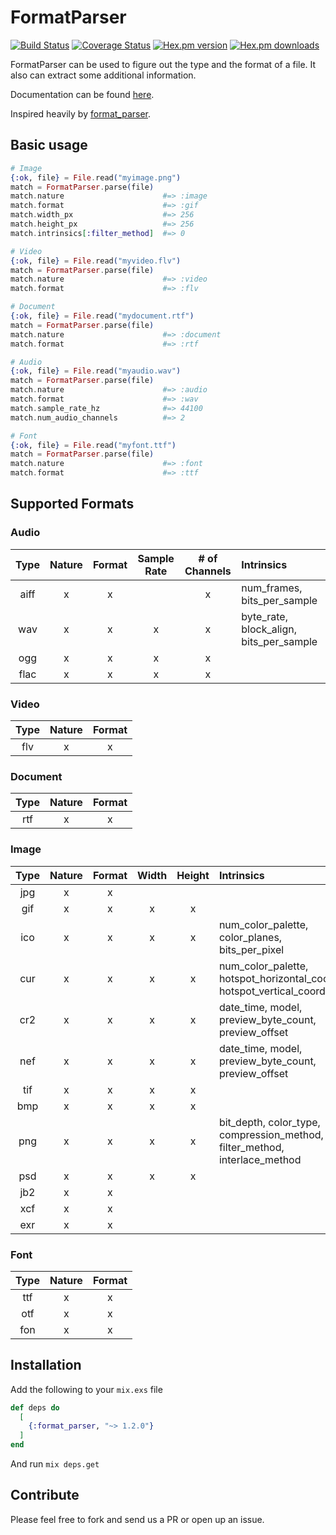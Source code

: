 # FormatParser

[![Build Status](https://travis-ci.org/ahtung/format_parser.ex.svg?branch=master)](https://travis-ci.org/ahtung/format_parser.ex)
[![Coverage Status](https://coveralls.io/repos/ahtung/format_parser.ex/badge.svg?branch=master)](https://coveralls.io/r/ahtung/format_parser.ex?branch=master)
[![Hex.pm version](https://img.shields.io/hexpm/v/format_parser.svg?style=flat-square)](https://hex.pm/packages/format_parser)
[![Hex.pm downloads](https://img.shields.io/hexpm/dt/format_parser.svg)](https://hex.pm/packages/format_parser)

FormatParser can be used to figure out the type and the format of a file.
It also can extract some additional information.

Documentation can be found [here](https://hexdocs.pm/format_parser).

Inspired heavily by [format_parser](https://github.com/WeTransfer/format_parser/).

## Basic usage

```elixir
# Image
{:ok, file} = File.read("myimage.png")
match = FormatParser.parse(file)
match.nature                      #=> :image
match.format                      #=> :gif
match.width_px                    #=> 256
match.height_px                   #=> 256
match.intrinsics[:filter_method]  #=> 0

# Video
{:ok, file} = File.read("myvideo.flv")
match = FormatParser.parse(file)
match.nature                      #=> :video
match.format                      #=> :flv

# Document
{:ok, file} = File.read("mydocument.rtf")
match = FormatParser.parse(file)
match.nature                      #=> :document
match.format                      #=> :rtf

# Audio
{:ok, file} = File.read("myaudio.wav")
match = FormatParser.parse(file)
match.nature                      #=> :audio
match.format                      #=> :wav
match.sample_rate_hz              #=> 44100
match.num_audio_channels          #=> 2

# Font
{:ok, file} = File.read("myfont.ttf")
match = FormatParser.parse(file)
match.nature                      #=> :font
match.format                      #=> :ttf

```

## Supported Formats

### Audio

| Type  | Nature | Format | Sample Rate | # of Channels | Intrinsics                              |
| :---: | :----: | :----: | :---------: | :-----------: | :-------------------------------------- |
| aiff  | x      | x      |             | x             | num_frames, bits_per_sample             |
| wav   | x      | x      | x           | x             | byte_rate, block_align, bits_per_sample |
| ogg   | x      | x      | x           | x             |                                         |
| flac  | x      | x      | x           | x             |                                         |

### Video

| Type | Nature | Format |
| :--: | :----: | :----: |
| flv  | x      | x      |

### Document

| Type | Nature | Format |
| :--: | :----: | :----: |
| rtf  | x      | x      |

### Image

| Type | Nature | Format | Width | Height | Intrinsics                                                                      |
| :--: | :----: | :----: | :---: | :----: | :------------------------------------------------------------------------------ |
| jpg  | x      | x      |       |        |                                                                                 |
| gif  | x      | x      | x     | x      |                                                                                 |
| ico  | x      | x      | x     | x      | num_color_palette, color_planes, bits_per_pixel                                 |
| cur  | x      | x      | x     | x      | num_color_palette, hotspot_horizontal_coords, hotspot_vertical_coords           |
| cr2  | x      | x      | x     | x      | date_time, model, preview_byte_count, preview_offset                            |
| nef  | x      | x      | x     | x      | date_time, model, preview_byte_count, preview_offset                            |
| tif  | x      | x      | x     | x      |                                                                                 |
| bmp  | x      | x      | x     | x      |                                                                                 |
| png  | x      | x      | x     | x      | bit_depth, color_type, compression_method, crc, filter_method, interlace_method |
| psd  | x      | x      | x     | x      |                                                                                 |
| jb2  | x      | x      |       |        |                                                                                 |
| xcf  | x      | x      |       |        |                                                                                 |
| exr  | x      | x      |       |        |                                                                                 |

### Font

| Type | Nature | Format |
| :--: | :----: | :----: |
| ttf  | x      | x      |
| otf  | x      | x      |
| fon  | x      | x      |

## Installation

Add the following to your `mix.exs` file

```elixir
def deps do
  [
    {:format_parser, "~> 1.2.0"}
  ]
end
```

And run `mix deps.get`

## Contribute

Please feel free to fork and send us a PR or open up an issue.

